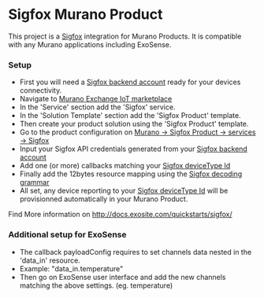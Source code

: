 
# Sigfox Murano Product

This project is a [Sigfox](https://www.sigfox.com) integration for Murano Products. It is compatible with any Murano applications including ExoSense.

### Setup

- First you will need a [Sigfox backend account](https://backend.sigfox.com) ready for your devices connectivity.
- Navigate to [Murano Exchange IoT marketplace](https://www.exosite.io/business/<business>/exchange/catalog)
- In the 'Service' section add the 'Sigfox' service.
- In the 'Solution Template' section add the 'Sigfox Product' template.
- Then create your product solution using the 'Sigfox Product' template.
- Go to the product configuration on [Murano -> Sigfox Product -> services -> Sigfox](https://www.exosite.io/business/<business>/connectivity/<product>/services)
- Input your Sigfox API credentials generated from your [Sigfox backend account](https://backend.sigfox.com)
- Add one (or more) callbacks matching your [Sigfox deviceType Id](https://backend.sigfox.com/devicetype/list)
- Finally add the 12bytes resource mapping using the [Sigfox decoding grammar](http://docs.exosite.com/quickstarts/sigfox/decoding-grammar/)
- All set, any device reporting to your [Sigfox deviceType Id](https://backend.sigfox.com/devicetype/list) will be provisionned automatically in your Murano Product.

Find More information on http://docs.exosite.com/quickstarts/sigfox/

### Additional setup for ExoSense

- The callback payloadConfig requires to set channels data nested in the 'data_in' resource.
- Example: "data_in.temperature"
- Then go on ExoSense user interface and add the new channels matching the above settings. (eg. temperature)
